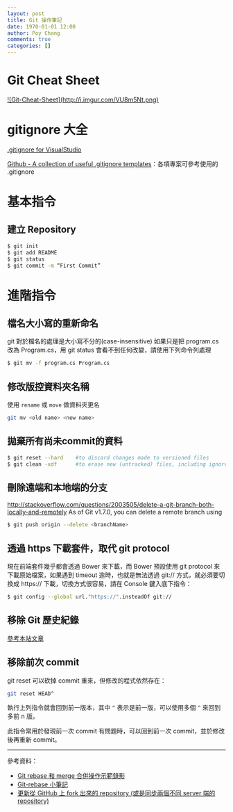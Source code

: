 ```yaml
---
layout: post
title: Git 操作筆記
date: 1970-01-01 12:00
author: Poy Chang
comments: true
categories: []
---
```

# Git Cheat Sheet

<a href="http://i.imgur.com/VU8m5Nt.png" target="_blank">
    ![Git-Cheat-Sheet](http://i.imgur.com/VU8m5Nt.png)
</a>

# gitignore 大全

[.gitignore for VisualStudio](https://github.com/github/gitignore/blob/master/VisualStudio.gitignore)

[Github - A collection of useful .gitignore templates](https://github.com/github/gitignore)：各項專案可參考使用的 .gitignore 

# 基本指令

## 建立 Repository

```bash
$ git init
$ git add README
$ git status
$ git commit -m “First Commit”
```

# 進階指令

## 檔名大小寫的重新命名

git 對於檔名的處理是大小寫不分的(case-insensitive)
如果只是把 program.cs 改為 Program.cs，用 git status 會看不到任何改變，請使用下列命令列處理

```bash
$ git mv -f program.cs Program.cs
```

## 修改版控資料夾名稱

使用 `rename` 或 `move` 做資料夾更名

```bash
git mv <old name> <new name>
```

## 拋棄所有尚未commit的資料

```bash
$ git reset --hard    #to discard changes made to versioned files
$ git clean -xdf      #to erase new (untracked) files, including ignored ones (the x option). d is to also remove untracked directories and f to force.
```

## 刪除遠端和本地端的分支

http://stackoverflow.com/questions/2003505/delete-a-git-branch-both-locally-and-remotely
As of Git v1.7.0, you can delete a remote branch using

```bash
$ git push origin --delete <branchName>
```

## 透過 https 下載套件，取代 git protocol

現在前端套件幾乎都會透過 Bower 來下載，而 Bower 預設使用 git protocol 來下載原始檔案，如果遇到 timeout 逾時，也就是無法透過 git:// 方式，就必須要切換成 https:// 下載，切換方式很容易，請在 Console 鍵入底下指令：

```bash
$ git config --global url."https://".insteadOf git://
```

## 移除 Git 歷史紀錄

[參考本站文章](../git-how-to-remove-file-and-commit-from-history/)

## 移除前次 commit

git reset 可以砍掉 commit 重來，但修改的程式依然存在：

```bash
git reset HEAD^
```

執行上列指令就會回到前一版本，其中 `^` 表示是前一版，可以使用多個 `^` 來回到多前 n 版。

此指令常用於發現前一次 commit 有問題時，可以回到前一次 commit，並於修改後再重新 commit。

----------

參考資料：

* [Git rebase 和 merge 合併操作示範錄影](https://ihower.tw/blog/archives/6704)
* [Git-rebase 小筆記](https://blog.yorkxin.org/2011/07/29/git-rebase)
* [更新從 GitHub 上 fork 出來的 repository (或是同步兩個不同 server 端的 repository)](https://www.peterdavehello.org/2014/02/update_forked_repository/)